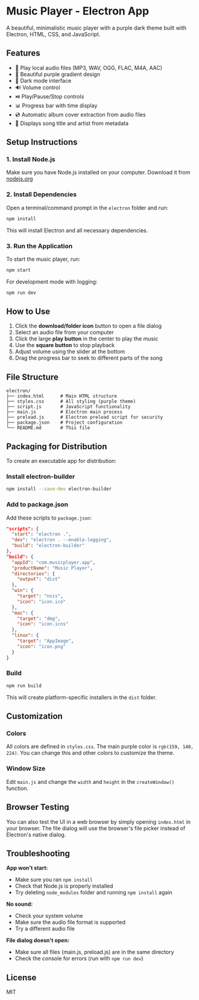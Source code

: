 # Music Player - Electron App

A beautiful, minimalistic music player with a purple dark theme built with Electron, HTML, CSS, and JavaScript.

## Features

- 🎵 Play local audio files (MP3, WAV, OGG, FLAC, M4A, AAC)
- 🎨 Beautiful purple gradient design
- 🌙 Dark mode interface
- 🔊 Volume control
- ⏯️ Play/Pause/Stop controls
- 📊 Progress bar with time display
- 💿 Automatic album cover extraction from audio files
- 🎼 Displays song title and artist from metadata

## Setup Instructions

### 1. Install Node.js
Make sure you have Node.js installed on your computer. Download it from [nodejs.org](https://nodejs.org/)

### 2. Install Dependencies
Open a terminal/command prompt in the `electron` folder and run:

```bash
npm install
```

This will install Electron and all necessary dependencies.

### 3. Run the Application

To start the music player, run:

```bash
npm start
```

For development mode with logging:

```bash
npm run dev
```

## How to Use

1. Click the **download/folder icon** button to open a file dialog
2. Select an audio file from your computer
3. Click the large **play button** in the center to play the music
4. Use the **square button** to stop playback
5. Adjust volume using the slider at the bottom
6. Drag the progress bar to seek to different parts of the song

## File Structure

```
electron/
├── index.html      # Main HTML structure
├── styles.css      # All styling (purple theme)
├── script.js       # JavaScript functionality
├── main.js         # Electron main process
├── preload.js      # Electron preload script for security
├── package.json    # Project configuration
└── README.md       # This file
```

## Packaging for Distribution

To create an executable app for distribution:

### Install electron-builder

```bash
npm install --save-dev electron-builder
```

### Add to package.json

Add these scripts to `package.json`:

```json
"scripts": {
  "start": "electron .",
  "dev": "electron . --enable-logging",
  "build": "electron-builder"
},
"build": {
  "appId": "com.musicplayer.app",
  "productName": "Music Player",
  "directories": {
    "output": "dist"
  },
  "win": {
    "target": "nsis",
    "icon": "icon.ico"
  },
  "mac": {
    "target": "dmg",
    "icon": "icon.icns"
  },
  "linux": {
    "target": "AppImage",
    "icon": "icon.png"
  }
}
```

### Build

```bash
npm run build
```

This will create platform-specific installers in the `dist` folder.

## Customization

### Colors
All colors are defined in `styles.css`. The main purple color is `rgb(159, 140, 224)`. You can change this and other colors to customize the theme.

### Window Size
Edit `main.js` and change the `width` and `height` in the `createWindow()` function.

## Browser Testing

You can also test the UI in a web browser by simply opening `index.html` in your browser. The file dialog will use the browser's file picker instead of Electron's native dialog.

## Troubleshooting

**App won't start:**
- Make sure you ran `npm install`
- Check that Node.js is properly installed
- Try deleting `node_modules` folder and running `npm install` again

**No sound:**
- Check your system volume
- Make sure the audio file format is supported
- Try a different audio file

**File dialog doesn't open:**
- Make sure all files (main.js, preload.js) are in the same directory
- Check the console for errors (run with `npm run dev`)

## License

MIT
